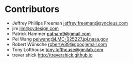 
# Contributors

* Jeffrey Phillips Freeman <jeffrey.freeman@syncleus.com>
* jim <jim@cydesign.com>
* Patrick Hammer <patham9@gmail.com>
* Pei Wang <peiwang@LMC-025227.jpl.nasa.gov>
* Robert Wünsche <robertw89@googlemail.com>
* Tony Lofthouse <tony.lofthouse@gmilab.com>
* trever shick <http://trevershick.github.io>
 
